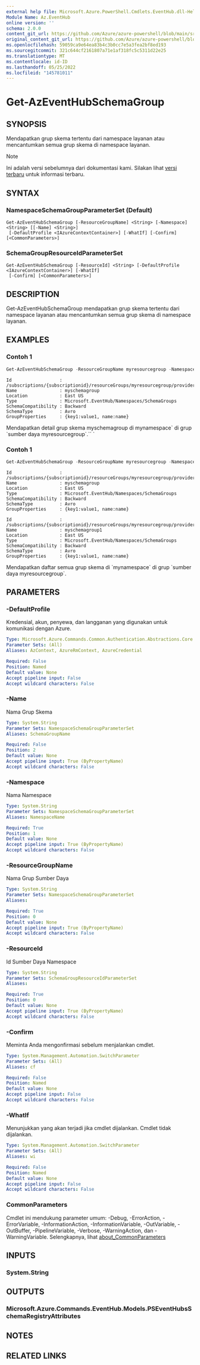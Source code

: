 ```yaml
---
external help file: Microsoft.Azure.PowerShell.Cmdlets.EventHub.dll-Help.xml
Module Name: Az.EventHub
online version: ''
schema: 2.0.0
content_git_url: https://github.com/Azure/azure-powershell/blob/main/src/EventHub/EventHub/help/Get-AzEventHubSchemaGroup.md
original_content_git_url: https://github.com/Azure/azure-powershell/blob/main/src/EventHub/EventHub/help/Get-AzEventHubSchemaGroup.md
ms.openlocfilehash: 59059ca9e64ea83b4c3b0cc7e5a3fea2bf8ed193
ms.sourcegitcommit: 321c644cf2161807a71e1af318fc5c5311d22e25
ms.translationtype: MT
ms.contentlocale: id-ID
ms.lasthandoff: 05/25/2022
ms.locfileid: "145781011"
---
```

# Get-AzEventHubSchemaGroup

## SYNOPSIS
Mendapatkan grup skema tertentu dari namespace layanan atau mencantumkan semua grup skema di namespace layanan.

> [!NOTE]
>Ini adalah versi sebelumnya dari dokumentasi kami. Silakan lihat [versi terbaru](/powershell/module/az.eventhub/get-azeventhubschemagroup) untuk informasi terbaru.

## SYNTAX

### NamespaceSchemaGroupParameterSet (Default)
```
Get-AzEventHubSchemaGroup [-ResourceGroupName] <String> [-Namespace] <String> [[-Name] <String>]
 [-DefaultProfile <IAzureContextContainer>] [-WhatIf] [-Confirm] [<CommonParameters>]
```

### SchemaGroupResourceIdParameterSet
```
Get-AzEventHubSchemaGroup [-ResourceId] <String> [-DefaultProfile <IAzureContextContainer>] [-WhatIf]
 [-Confirm] [<CommonParameters>]
```

## DESCRIPTION
Get-AzEventHubSchemaGroup mendapatkan grup skema tertentu dari namespace layanan atau mencantumkan semua grup skema di namespace layanan.

## EXAMPLES

### Contoh 1
```powershell
Get-AzEventHubSchemaGroup -ResourceGroupName myresourcegroup -Namespace mynamespace -Name myschemagroup
```

```output
Id                  : /subscriptions/{subscriptionid}/resourceGroups/myresourcegroup/providers/Microsoft.EventHub/namespaces/mynamespace/schemagroups/myschemagroup
Name                : myschemagroup
Location            : East US
Type                : Microsoft.EventHub/Namespaces/SchemaGroups
SchemaCompatibility : Backward
SchemaType          : Avro
GroupProperties     : {key1:value1, name:name}
```

Mendapatkan detail grup skema myschemagroup di mynamespace\` di grup \`sumber daya myresourcegroup\`.\`\` \`

### Contoh 1
```powershell
Get-AzEventHubSchemaGroup -ResourceGroupName myresourcegroup -Namespace mynamespace
```

```output
Id                  : /subscriptions/{subscriptionid}/resourceGroups/myresourcegroup/providers/Microsoft.EventHub/namespaces/mynamespace/schemagroups/myschemagroup
Name                : myschemagroup
Location            : East US
Type                : Microsoft.EventHub/Namespaces/SchemaGroups
SchemaCompatibility : Backward
SchemaType          : Avro
GroupProperties     : {key1:value1, name:name}

Id                  : /subscriptions/{subscriptionid}/resourceGroups/myresourcegroup/providers/Microsoft.EventHub/namespaces/mynamespace/schemagroups/myschemagroup1
Name                : myschemagroup1
Location            : East US
Type                : Microsoft.EventHub/Namespaces/SchemaGroups
SchemaCompatibility : Backward
SchemaType          : Avro
GroupProperties     : {key1:value1, name:name}
```

Mendapatkan daftar semua grup skema di \`mynamespace\` di grup \`sumber daya myresourcegroup\`.

## PARAMETERS

### -DefaultProfile
Kredensial, akun, penyewa, dan langganan yang digunakan untuk komunikasi dengan Azure.

```yaml
Type: Microsoft.Azure.Commands.Common.Authentication.Abstractions.Core.IAzureContextContainer
Parameter Sets: (All)
Aliases: AzContext, AzureRmContext, AzureCredential

Required: False
Position: Named
Default value: None
Accept pipeline input: False
Accept wildcard characters: False
```

### -Name
Nama Grup Skema

```yaml
Type: System.String
Parameter Sets: NamespaceSchemaGroupParameterSet
Aliases: SchemaGroupName

Required: False
Position: 2
Default value: None
Accept pipeline input: True (ByPropertyName)
Accept wildcard characters: False
```

### -Namespace
Nama Namespace

```yaml
Type: System.String
Parameter Sets: NamespaceSchemaGroupParameterSet
Aliases: NamespaceName

Required: True
Position: 1
Default value: None
Accept pipeline input: True (ByPropertyName)
Accept wildcard characters: False
```

### -ResourceGroupName
Nama Grup Sumber Daya

```yaml
Type: System.String
Parameter Sets: NamespaceSchemaGroupParameterSet
Aliases:

Required: True
Position: 0
Default value: None
Accept pipeline input: True (ByPropertyName)
Accept wildcard characters: False
```

### -ResourceId
Id Sumber Daya Namespace

```yaml
Type: System.String
Parameter Sets: SchemaGroupResourceIdParameterSet
Aliases:

Required: True
Position: 0
Default value: None
Accept pipeline input: True (ByPropertyName)
Accept wildcard characters: False
```

### -Confirm
Meminta Anda mengonfirmasi sebelum menjalankan cmdlet.

```yaml
Type: System.Management.Automation.SwitchParameter
Parameter Sets: (All)
Aliases: cf

Required: False
Position: Named
Default value: None
Accept pipeline input: False
Accept wildcard characters: False
```

### -WhatIf
Menunjukkan yang akan terjadi jika cmdlet dijalankan.
Cmdlet tidak dijalankan.

```yaml
Type: System.Management.Automation.SwitchParameter
Parameter Sets: (All)
Aliases: wi

Required: False
Position: Named
Default value: None
Accept pipeline input: False
Accept wildcard characters: False
```

### CommonParameters
Cmdlet ini mendukung parameter umum: -Debug, -ErrorAction, -ErrorVariable, -InformationAction, -InformationVariable, -OutVariable, -OutBuffer, -PipelineVariable, -Verbose, -WarningAction, dan -WarningVariable. Selengkapnya, lihat [about_CommonParameters](http://go.microsoft.com/fwlink/?LinkID=113216)

## INPUTS

### System.String

## OUTPUTS

### Microsoft.Azure.Commands.EventHub.Models.PSEventHubsSchemaRegistryAttributes

## NOTES

## RELATED LINKS
